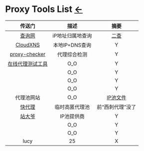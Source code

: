# Proxy Tools List  [←](../index.md)

| 传送门 | 描述 | 摘要 |
|:---:|:---:|:---:|
| [查询网](https://www.ip138.com/) | iP地址归属地查询 | [二查](http://www.linkwan.com/gb/broadmeter/VisitorInfo/QureyIP.asp) |
| [CloudXNS](http://tools.fastweb.com.cn/index.php/Index/Diag) | 本地IP+DNS查询 | Y |
| [proxy-checker](https://proxy-checker.net/en/speed-test/) | 代理综合检测 | Y |
| [在线代理测试工具](http://web.chacuo.net/netproxycheck/) | O_O | Y |
| []() | O_O | Y |
| []() | O_O | Y |
| []() | O_O | Y |
| 代理池网站 | O_O | [IP池文件](https://raw.githubusercontent.com/fate0/proxylist/master/proxy.list) |
| [快代理](https://www.kuaidaili.com/free/) | 临时高匿代理池 | 前“西刺代理”没了 |
| [站大爷](https://www.zdaye.com/) | IP池提供商 | Y |
| []() | O_O | Y |
| []() | O_O | Y |
| lucy | 25 | X |
